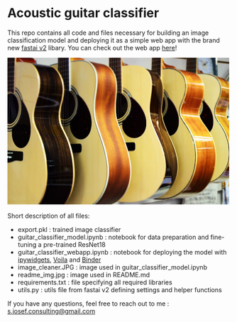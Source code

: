 # Acoustic guitar classifier

This repo contains all code and files necessary for building an image classification model and deploying it as a simple web app with the brand new [fastai v2](http://dev.fast.ai/) libary. You can check out the web app [here](https://mybinder.org/v2/gh/stefan-jo/guitar_classifier/master?urlpath=%2Fvoila%2Frender%2Fguitar_classifier_webapp.ipynb)!

<img alt="README image" width="500" src="readme_img.jpg">

Short description of all files:
- export.pkl : trained image classifier
- guitar_classifier_model.ipynb : notebook for data preparation and fine-tuning a pre-trained ResNet18
- guitar_classifier_webapp.ipynb : notebook for deploying the model with [ipywidgets](https://ipywidgets.readthedocs.io/en/latest/#), [Voila](https://voila.readthedocs.io/en/stable/index.html) and [Binder](https://mybinder.org/)
- image_cleaner.JPG : image used in guitar_classifier_model.ipynb
- readme_img.jpg : image used in README.md
- requirements.txt : file specifying all required libraries
- utils.py : utils file from fastai v2 defining settings and helper functions

If you have any questions, feel free to reach out to me : s.josef.consulting@gmail.com
